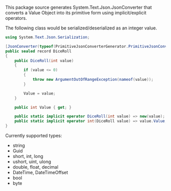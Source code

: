 This package source generates System.Text.Json.JsonConverter 
that converts a Value Object into its primitive form 
using implicit/explicit operators.

The following class would be serialized/deserialized as an integer value.
```csharp
using System.Text.Json.Serialization;

[JsonConverter(typeof(PrimitiveJsonConverterGenerator.PrimitiveJsonConverterFactory))]
public sealed record DiceRoll
{
    public DiceRoll(int value)
    {
        if (value <= 0)
        {
            throw new ArgumentOutOfRangeException(nameof(value));
        }

        Value = value;
    }

    public int Value { get; }

    public static implicit operator DiceRoll(int value) => new(value);
    public static implicit operator int(DiceRoll value) => value.Value;
}
```

Currently supported types:
- string
- Guid
- short, int, long
- ushort, uint, ulong
- double, float, decimal
- DateTime, DateTimeOffset
- bool
- byte